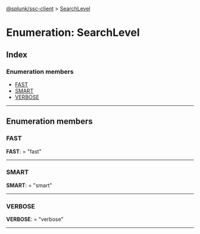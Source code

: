 [@splunk/ssc-client](../README.md) > [SearchLevel](../enums/searchlevel.md)

# Enumeration: SearchLevel

## Index

### Enumeration members

* [FAST](searchlevel.md#fast)
* [SMART](searchlevel.md#smart)
* [VERBOSE](searchlevel.md#verbose)

---

## Enumeration members

<a id="fast"></a>

###  FAST

**FAST**:  = "fast"

___
<a id="smart"></a>

###  SMART

**SMART**:  = "smart"

___
<a id="verbose"></a>

###  VERBOSE

**VERBOSE**:  = "verbose"

___


